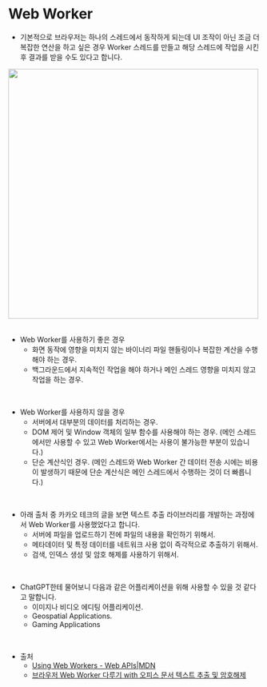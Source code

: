 # Web Worker

- 기본적으로 브라우저는 하나의 스레드에서 동작하게 되는데 UI 조작이 아닌 조금 더 복잡한 연산을 하고 싶은 경우 Worker 스레드를 만들고 해당 스레드에 작업을 시킨 후 결과를 받을 수도 있다고 합니다.

<img width="500" src="https://github.com/muilyang12/what_i_studied/assets/78548830/4868c497-8e6c-4f68-b757-4e438b6f9c17" />

<br />
<br />

- Web Worker를 사용하기 좋은 경우
  - 화면 동작에 영향을 미치지 않는 바이너리 파일 핸들링이나 복잡한 계산을 수행해야 하는 경우.
  - 백그라운드에서 지속적인 작업을 해야 하거나 메인 스레드 영향을 미치지 않고 작업을 하는 경우.
 
<br />

- Web Worker를 사용하지 않을 경우
  - 서버에서 대부분의 데이터를 처리하는 경우.
  - DOM 제어 및 Window 객체의 일부 함수를 사용해야 하는 경우. (메인 스레드에서만 사용할 수 있고 Web Worker에서는 사용이 불가능한 부분이 있습니다.)
  - 단순 계산식인 경우. (메인 스레드와 Web Worker 간 데이터 전송 시에는 비용이 발생하기 때문에 단순 계산식은 메인 스레드에서 수행하는 것이 더 빠릅니다.)

<br />

- 아래 출처 중 카카오 테크의 글을 보면 텍스트 추출 라이브러리를 개발하는 과정에서 Web Worker를 사용했었다고 합니다.
  - 서버에 파일을 업로드하기 전에 파일의 내용을 확인하기 위해서.
  - 메타데이터 및 특정 데이터를 네트워크 사용 없이 즉각적으로 추출하기 위해서.
  - 검색, 인덱스 생성 및 암호 해제를 사용하기 위해서.

<br />

- ChatGPT한테 물어보니 다음과 같은 어플리케이션을 위해 사용할 수 있을 것 같다고 말합니다.
  - 이미지나 비디오 에디팅 어플리케이션.
  - Geospatial Applications.
  - Gaming Applications

<br />

- 출처
  - [Using Web Workers - Web APIs|MDN](https://developer.mozilla.org/en-US/docs/Web/API/Web_Workers_API/Using_web_workers)
  - [브라우저 Web Worker 다루기 with 오피스 문서 텍스트 추출 및 암호해제](https://tech.kakao.com/2021/09/02/web-worker/)
